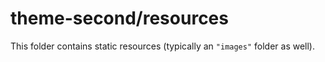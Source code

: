 # theme-second/resources

This folder contains static resources (typically an `"images"` folder as well).
